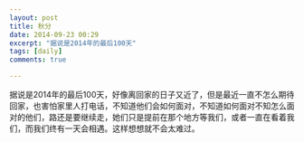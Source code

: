 ```yaml
---
layout: post
title: 秋分
date: 2014-09-23 00:29
excerpt: "据说是2014年的最后100天"
tags: [daily]
comments: true

---
```

据说是2014年的最后100天，好像离回家的日子又近了，但是最近一直不怎么期待回家，也害怕家里人打电话，不知道他们会如何面对，不知道如何面对不知怎么面对的他们，路还是要继续走，她们只是提前在那个地方等我们，或者一直在看着我们，而我们终有一天会相遇。这样想想就不会太难过。
